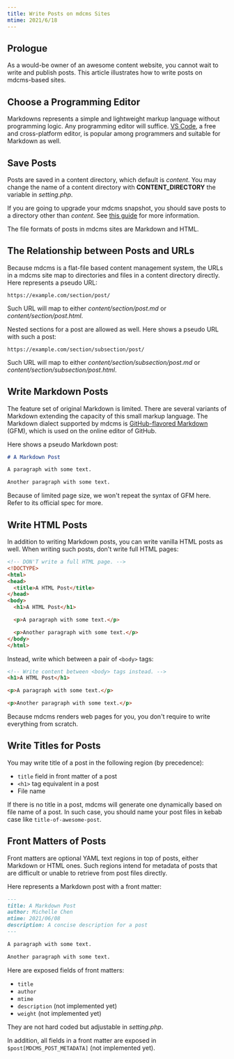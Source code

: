 ```yaml
---
title: Write Posts on mdcms Sites
mtime: 2021/6/18
---
```


## Prologue

As a would-be owner of an awesome content website, you cannot wait to write and publish posts. This article illustrates how to write posts on mdcms-based sites.

## Choose a Programming Editor

Markdowns represents a simple and lightweight markup language without programming logic. Any programming editor will suffice. [VS Code](https://code.visualstudio.com/), a free and cross-platform editor, is popular among programmers and suitable for Markdown as well.

## Save Posts

Posts are saved in a content directory, which default is *content*. You may change the name of a content directory with **CONTENT_DIRECTORY** the variable in *setting.php*.

If you are going to upgrade your mdcms snapshot, you should save posts to a directory other than *content*. See [this guide](/howto/how-to-upgrade-mdcms/) for more information.

The file formats of posts in mdcms sites are Markdown and HTML.

## The Relationship between Posts and URLs

Because mdcms is a flat-file based content management system, the URLs in a mdcms site map to directories and files in a content directory directly. Here represents a pseudo URL:

```
https://example.com/section/post/
```

Such URL will map to either *content/section/post.md* or *content/section/post.html*.

Nested sections for a post are allowed as well. Here shows a pseudo URL with such a post:

```
https://example.com/section/subsection/post/
```

Such URL will map to either *content/section/subsection/post.md* or *content/section/subsection/post.html*.

## Write Markdown Posts

The feature set of original Markdown is limited. There are several variants of Markdown extending the capacity of this small markup language. The Markdown dialect supported by mdcms is [GitHub-flavored Markdown](https://github.github.com/gfm/) (GFM), which is used on the online editor of GitHub.

Here shows a pseudo Markdown post:

```markdown
# A Markdown Post

A paragraph with some text.

Another paragraph with some text.
```

Because of limited page size, we won't repeat the syntax of GFM here. Refer to its official spec for more.

## Write HTML Posts

In addition to writing Markdown posts, you can write vanilla HTML posts as well. When writing such posts, don't write full HTML pages:

```html
<!-- DON'T write a full HTML page. -->
<!DOCTYPE>
<html>
<head>
  <title>A HTML Post</title>
</head>
<body>
  <h1>A HTML Post</h1>

  <p>A paragraph with some text.</p>

  <p>Another paragraph with some text.</p>
</body>
</html>
```

 Instead, write which between a pair of `<body>` tags:
 
 ```html
<!-- Write content between <body> tags instead. -->
<h1>A HTML Post</h1>

<p>A paragraph with some text.</p>

<p>Another paragraph with some text.</p>
 ```
 
Because mdcms renders web pages for you, you don't require to write everything from scratch.
 
## Write Titles for Posts

You may write title of a post in the following region (by precedence):

* `title` field in front matter of a post
* `<h1>` tag equivalent in a post
* File name

If there is no title in a post, mdcms will generate one dynamically based on file name of a post. In such case, you should name your post files in kebab case like `title-of-awesome-post`.

## Front Matters of Posts

Front matters are optional YAML text regions in top of posts, either Markdown or HTML ones. Such regions intend for metadata of posts that are difficult or unable to retrieve from post files directly.

Here represents a Markdown post with a front matter:

```markdown
---
title: A Markdown Post
author: Michelle Chen
mtime: 2021/06/08
description: A concise description for a post
---

A paragraph with some text.

Another paragraph with some text.
```

Here are exposed fields of front matters:

* `title`
* `author`
* `mtime`
* `description` (not implemented yet)
* `weight` (not implemented yet)

They are not hard coded but adjustable in *setting.php*.

In addition, all fields in a front matter are exposed in `$post[MDCMS_POST_METADATA]` (not implemented yet).
